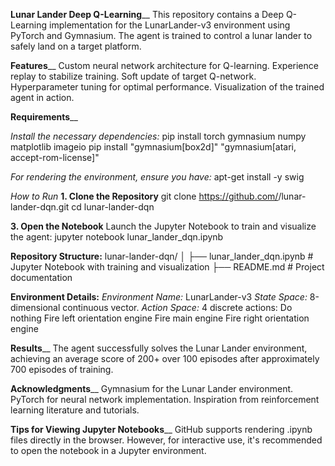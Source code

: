 **Lunar Lander Deep Q-Learning**__
This repository contains a Deep Q-Learning implementation for the LunarLander-v3 environment using PyTorch and Gymnasium. The agent is trained to control a lunar lander to safely land on a target platform.

**Features**__
Custom neural network architecture for Q-learning.
Experience replay to stabilize training.
Soft update of target Q-network.
Hyperparameter tuning for optimal performance.
Visualization of the trained agent in action.


**Requirements**__

_Install the necessary dependencies:_
pip install torch gymnasium numpy matplotlib imageio
pip install "gymnasium[box2d]" "gymnasium[atari, accept-rom-license]"

_For rendering the environment, ensure you have:_
apt-get install -y swig

_How to Run_
**1. Clone the Repository**
git clone https://github.com/<YourUsername>/lunar-lander-dqn.git
cd lunar-lander-dqn

**3. Open the Notebook**
Launch the Jupyter Notebook to train and visualize the agent:
jupyter notebook lunar_lander_dqn.ipynb

**Repository Structure:**
lunar-lander-dqn/
│
├── lunar_lander_dqn.ipynb     # Jupyter Notebook with training and visualization
├── README.md                  # Project documentation

**Environment Details:**
_Environment Name:_ LunarLander-v3
_State Space:_ 8-dimensional continuous vector.
_Action Space:_ 4 discrete actions:
          Do nothing
          Fire left orientation engine
          Fire main engine
          Fire right orientation engine
          
**Results**__
The agent successfully solves the Lunar Lander environment, achieving an average score of 200+ over 100 episodes after approximately 700 episodes of training.

**Acknowledgments**__
Gymnasium for the Lunar Lander environment.
PyTorch for neural network implementation.
Inspiration from reinforcement learning literature and tutorials.

**Tips for Viewing Jupyter Notebooks**__
GitHub supports rendering .ipynb files directly in the browser. However, for interactive use, it's recommended to open the notebook in a Jupyter environment.
